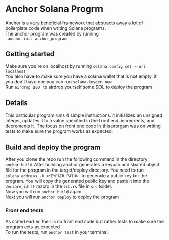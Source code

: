# Anchor Solana Progrm
Anchor is a very beneficial framework that abstracts away a lot of boilerplate code when writing Solana programs.       
The anchor program was created by running    
`` anchor init anchor_program``   
## Getting started
Make sure you're on localhost by running ```solana config set --url localhost```   
You also have to make sure you have a solana wallet that is not empty. if you don't have one you can run ``` solana-keygen new ```   
Run ```airdrop 100 ``` to airdrop yourself some SOL to deploy the program   

## Details
This particular program runs 4 simple instructions. it initializes an unsigned integer, updates it to a value specified in the front end, increments, and decrements it. 
The focus on front end code in this prorgam was on writing tests to make sure the program works as expected.   

## Build and deploy the program
 
After you clone the repo run the following command in the directory:   
`` anchor build ``
After building anchor generates a keypair and shared object file for the program in the target/deploy directory. You need to run      
```solana address -k <KEYPAIR PATH> ``` to generate a public key for the program. You will copy the generated public key and paste it into the ```declare_id!()``` macro in
the ```lib.rs``` file in ```src``` folder.   
Now you will run  ```anchor build``` again   
Next you will run ```anchor deploy``` to deploy the program

### Front end tests
As stated earlier, their is no front end code but rather tests to make sure the program acts as expected    
To run the tests, run ```anchor test``` in your terminal.
